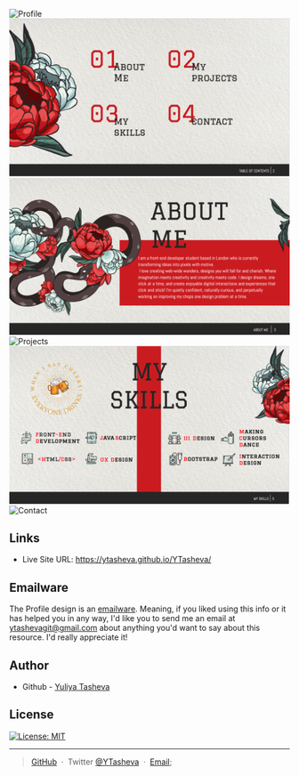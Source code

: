 ![Profile](<Images/Main Page.png>)
![Table of contents](<Images/Table of contents.png>)
![About Me](<Images/About me Page.png>)
![Projects](<Images/Projects Page.png>)
![Skills](<Images/Skills Page.png>)
![Contact](<Images/contactMe.jpg>)



## Links

- Live Site URL: https://ytasheva.github.io/YTasheva/

## Emailware

The Profile design is an [emailware](https://en.wiktionary.org/wiki/emailware). Meaning, if you liked using this info or it has helped you in any way, I'd like you to send me an email at <ytashevagit@gmail.com> about anything you'd want to say about this resource. I'd really appreciate it!  

## Author

- Github - [Yuliya Tasheva](https://github.com/YTasheva)

## License

[![License: MIT](https://img.shields.io/badge/License-MIT-yellow.svg)](https://opensource.org/licenses/MIT)

---

> [GitHub](https://github.com/YTasheva) &nbsp;&middot;&nbsp;
> Twitter [@YTasheva](#) &nbsp;&middot;&nbsp;
> [Email](ytashevagit@gmail.com);

